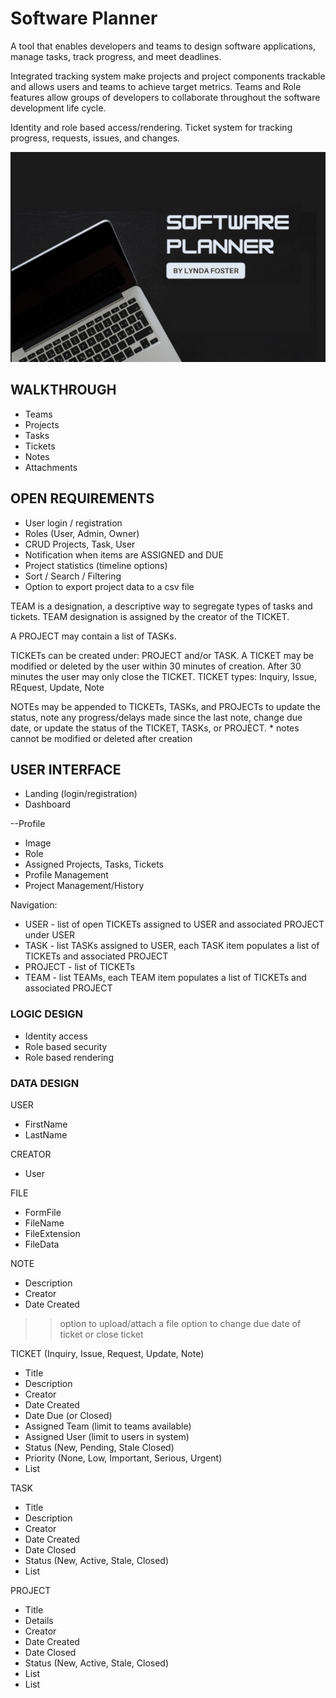 # Software Planner

A tool that enables developers and teams to design software applications, manage tasks, track progress, and meet deadlines. 

Integrated tracking system make projects and project components trackable and allows users and teams to achieve target metrics. Teams and Role features allow groups of developers to collaborate throughout the software development life cycle.

Identity and role based access/rendering. Ticket system for tracking progress, requests, issues, and changes.

![My App](./app.png)

## WALKTHROUGH

- Teams
- Projects
- Tasks
- Tickets
- Notes
- Attachments

## OPEN REQUIREMENTS

- User login / registration
- Roles (User, Admin, Owner)
- CRUD Projects, Task, User
- Notification when items are ASSIGNED and DUE
- Project statistics (timeline options)
- Sort / Search / Filtering
- Option to export project data to a csv file

TEAM is a designation, a descriptive way to segregate types of tasks and tickets. TEAM designation is assigned by the creator of the TICKET. 

A PROJECT may contain a list of TASKs. 

TICKETs can be created under: PROJECT and/or TASK.
	A TICKET may be modified or deleted by the user within 30 minutes of creation. After 30 minutes the user may only close the TICKET.
	TICKET types: Inquiry, Issue, REquest, Update, Note

NOTEs may be appended to TICKETs, TASKs, and PROJECTs to update the status, note any progress/delays made since the last note, change due date, or update the status of the TICKET, TASKs, or PROJECT. 
	* notes cannot be modified or deleted after creation

## USER INTERFACE

- Landing (login/registration)
- Dashboard

--Profile
- Image
- Role
- Assigned Projects, Tasks, Tickets
- Profile Management
- Project Management/History

Navigation:
- USER - list of open TICKETs assigned to USER and associated PROJECT under USER
- TASK - list TASKs assigned to USER, each TASK item populates a list of TICKETs and associated PROJECT
- PROJECT - list of TICKETs
- TEAM - list TEAMs, each TEAM item populates a list of TICKETs and associated PROJECT

### LOGIC DESIGN

- Identity access
- Role based security
- Role based rendering

### DATA DESIGN

USER
- FirstName
- LastName

CREATOR
- User

FILE
- FormFile
- FileName
- FileExtension
- FileData

NOTE
- Description
- Creator
- Date Created
>> option to upload/attach a file
>> option to change due date of ticket or close ticket

TICKET (Inquiry, Issue, Request, Update, Note)
- Title
- Description
- Creator
- Date Created
- Date Due (or Closed)
- Assigned Team (limit to teams available)
- Assigned User (limit to users in system)
- Status (New, Pending, Stale Closed)
- Priority (None, Low, Important, Serious, Urgent)
- List<Notes>

TASK
- Title
- Description
- Creator
- Date Created
- Date Closed
- Status (New, Active, Stale, Closed)
- List<Tickets>

PROJECT
- Title
- Details
- Creator
- Date Created
- Date Closed
- Status (New, Active, Stale, Closed)
- List<Tasks>
- List<Tickets>
